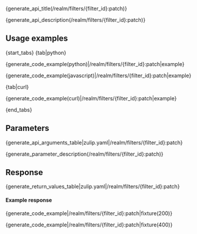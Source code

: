 {generate_api_title(/realm/filters/{filter_id}:patch)}

{generate_api_description(/realm/filters/{filter_id}:patch)}

## Usage examples

{start_tabs}
{tab|python}

{generate_code_example(python)|/realm/filters/{filter_id}:patch|example}

{generate_code_example(javascript)|/realm/filters/{filter_id}:patch|example}

{tab|curl}

{generate_code_example(curl)|/realm/filters/{filter_id}:patch|example}

{end_tabs}

## Parameters

{generate_api_arguments_table|zulip.yaml|/realm/filters/{filter_id}:patch}

{generate_parameter_description(/realm/filters/{filter_id}:patch)}

## Response

{generate_return_values_table|zulip.yaml|/realm/filters/{filter_id}:patch}

#### Example response

{generate_code_example|/realm/filters/{filter_id}:patch|fixture(200)}

{generate_code_example|/realm/filters/{filter_id}:patch|fixture(400)}
